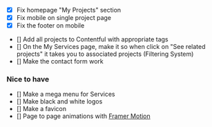 - [x] Fix homepage "My Projects" section
- [x] Fix mobile on single project page
- [x] Fix the footer on mobile
- [] Add all projects to Contentful with appropriate tags
- [] On the My Services page, make it so when click on "See related projects" it takes you to associated projects (Filtering System)
- [] Make the contact form work
### Nice to have
- [] Make a mega menu for Services
- [] Make black and white logos
- [] Make a favicon
- [] Page to page animations with [Framer Motion](www.framer.com)